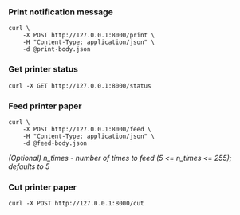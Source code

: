 ### Print notification message

```shell
curl \
    -X POST http://127.0.0.1:8000/print \
    -H "Content-Type: application/json" \
    -d @print-body.json
```

### Get printer status

```shell
curl -X GET http://127.0.0.1:8000/status 
```

### Feed printer paper

```shell
curl \
    -X POST http://127.0.0.1:8000/feed \
    -H "Content-Type: application/json" \
    -d @feed-body.json
```

_(Optional) n_times - number of times to feed (5 <= n_times <= 255); defaults to 5_

### Cut printer paper

```shell
curl -X POST http://127.0.0.1:8000/cut
```
